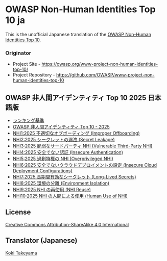 # OWASP Non-Human Identities Top 10 ja

This is the unofficial Japanese translation of the [OWASP Non-Human Identities Top 10](https://github.com/OWASP/www-project-non-human-identities-top-10).

### Originator

- Project Site - <https://owasp.org/www-project-non-human-identities-top-10/>
- Project Repository - <https://github.com/OWASP/www-project-non-human-identities-top-10>

## OWASP 非人間アイデンティティ Top 10 2025 日本語版

- [ランキング基準](Document/2025/docs/ranking-criteria.md)
- [OWASP 非人間アイデンティティ Top 10 - 2025](Document/2025/docs/top-10-2025.md)
- [NHI1:2025 不適切なオブボーディング (Improper Offboarding)](Document/2025/docs/1-improper-offboarding.md)
- [NHI2:2025 シークレットの漏洩 (Secret Leakage)](Document/2025/docs/2-secret-leakage.md)
- [NHI3:2025 脆弱なサードパーティ NHI (Vulnerable Third-Party NHI)](Document/2025/docs/3-vulnerable-third-party-nhi.md)
- [NHI4:2025 安全でない認証 (Insecure Authentication)](Document/2025/docs/4-insecure-authentication.md)
- [NHI5:2025 過剰特権の NHI (Overprivileged NHI)](Document/2025/docs/5-overprivileged-nhi.md)
- [NHI6:2025 安全でないクラウドデプロイメントの設定 (Insecure Cloud Deployment Configurations)](Document/2025/docs/6-insecure-cloud-deployment-configurations.md)
- [NHI7:2025 長期間有効なシークレット (Long-Lived Secrets)](Document/2025/docs/7-long-lived-secrets.md)
- [NHI8:2025 環境の分離 (Environment Isolation)](Document/2025/docs/8-environment-isolation.md)
- [NHI9:2025 NHI の再使用 (NHI Reuse)](Document/2025/docs/9-nhi-reuse.md)
- [NHI10:2025 NHI の人間による使用 (Human Use of NHI)](Document/2025/docs/10-human-use-of-nhi.md)

## License

[Creative Commons Attribution-ShareAlike 4.0 International](https://creativecommons.org/licenses/by-sa/4.0/)

## Translator (Japanese)

[Koki Takeyama](https://github.com/coky-t)
